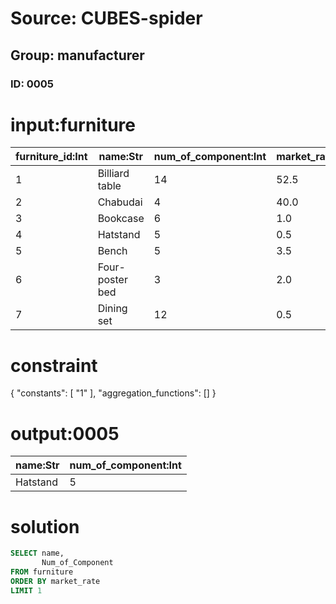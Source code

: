 # Source: CUBES-spider
## Group: manufacturer
### ID: 0005

# input:furniture

| furniture_id:Int | name:Str | num_of_component:Int | market_rate:Dbl |
|---|---|---|---|
| 1 | Billiard table | 14 | 52.5 |
| 2 | Chabudai | 4 | 40.0 |
| 3 | Bookcase | 6 | 1.0 |
| 4 | Hatstand | 5 | 0.5 |
| 5 | Bench | 5 | 3.5 |
| 6 | Four-poster bed | 3 | 2.0 |
| 7 | Dining set | 12 | 0.5 |

# constraint

{
  "constants": [
    "1"
  ],
  "aggregation_functions": []
}

# output:0005

| name:Str | num_of_component:Int |
|---|---|
| Hatstand | 5 |

# solution

```sql
SELECT name,
       Num_of_Component
FROM furniture
ORDER BY market_rate
LIMIT 1
```
